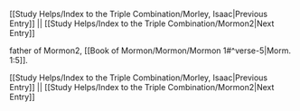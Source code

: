 [[Study Helps/Index to the Triple Combination/Morley, Isaac|Previous Entry]]  ||  [[Study Helps/Index to the Triple Combination/Mormon2|Next Entry]]

 father of Mormon2, [[Book of Mormon/Mormon/Mormon 1#^verse-5|Morm. 1:5]].

[[Study Helps/Index to the Triple Combination/Morley, Isaac|Previous Entry]]  ||  [[Study Helps/Index to the Triple Combination/Mormon2|Next Entry]]